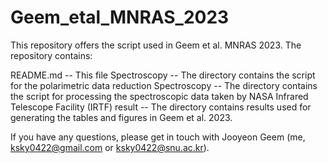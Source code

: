 # Geem_etal_MNRAS_2023
This repository offers the script used in Geem et al. MNRAS 2023. The repository contains:

README.md -- This file
Spectroscopy -- The directory contains the script for the polarimetric data reduction 
Spectroscopy -- The directory contains the script for processing the spectroscopic data taken by NASA Infrared Telescope Facility (IRTF)
result -- The directory contains results used for generating the tables and figures in Geem et al. 2023.

If you have any questions, please get in touch with Jooyeon Geem (me, ksky0422@gmail.com or ksky0422@snu.ac.kr).
